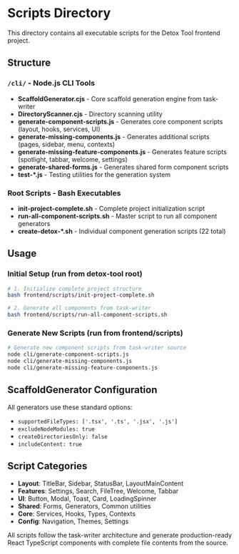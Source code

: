 # Scripts Directory

This directory contains all executable scripts for the Detox Tool frontend project.

## Structure

### `/cli/` - Node.js CLI Tools
- **ScaffoldGenerator.cjs** - Core scaffold generation engine from task-writer
- **DirectoryScanner.cjs** - Directory scanning utility
- **generate-component-scripts.js** - Generates core component scripts (layout, hooks, services, UI)
- **generate-missing-components.js** - Generates additional scripts (pages, sidebar, menu, contexts)
- **generate-missing-feature-components.js** - Generates feature scripts (spotlight, tabbar, welcome, settings)
- **generate-shared-forms.js** - Generates shared form component scripts
- **test-*.js** - Testing utilities for the generation system

### Root Scripts - Bash Executables
- **init-project-complete.sh** - Complete project initialization script
- **run-all-component-scripts.sh** - Master script to run all component generators
- **create-detox-*.sh** - Individual component generation scripts (22 total)

## Usage

### Initial Setup (run from detox-tool root)
```bash
# 1. Initialize complete project structure
bash frontend/scripts/init-project-complete.sh

# 2. Generate all components from task-writer
bash frontend/scripts/run-all-component-scripts.sh
```

### Generate New Scripts (run from frontend/scripts)
```bash
# Generate new component scripts from task-writer source
node cli/generate-component-scripts.js
node cli/generate-missing-components.js
node cli/generate-missing-feature-components.js
```

## ScaffoldGenerator Configuration

All generators use these standard options:
- `supportedFileTypes: ['.tsx', '.ts', '.jsx', '.js']`
- `excludeNodeModules: true`
- `createDirectoriesOnly: false`
- `includeContent: true`

## Script Categories

- **Layout**: TitleBar, Sidebar, StatusBar, LayoutMainContent
- **Features**: Settings, Search, FileTree, Welcome, Tabbar
- **UI**: Button, Modal, Toast, Card, LoadingSpinner
- **Shared**: Forms, Generators, Common utilities
- **Core**: Services, Hooks, Types, Contexts
- **Config**: Navigation, Themes, Settings

All scripts follow the task-writer architecture and generate production-ready React TypeScript components with complete file contents from the source.